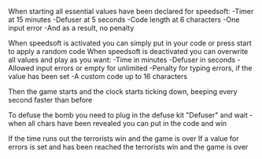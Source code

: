 When starting all essential values have been declared for speedsoft:
-Timer at 15 minutes
-Defuser at 5 seconds 
-Code length at 6 characters
-One input error
-And as a result, no penalty

When speedsoft is activated you can simply put in your code or press start to apply a random code 
When speedsoft is deactivated you can overwrite all values and play as you want:
-Time in minutes
-Defuser in seconds
-Allowed input errors or empty for unlimited
-Penalty for typing errors, if the value has been set 
-A custom code up to 16 characters 

Then the game starts and the clock starts ticking down, beeping every second faster than before

To defuse the bomb you need to plug in the defuse kit "Defuser" and wait 
-when all chars have been revealed you can put in the code and win

If the time runs out the terrorists win and the game is over
If a value for errors is set and has been reached the terrorists win and the game is over
